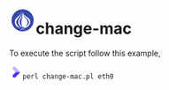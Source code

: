 
# ![](/icon/perl.png)change-mac

To execute the script follow this example,

![](/icon/chevron.png)`perl change-mac.pl eth0` 
